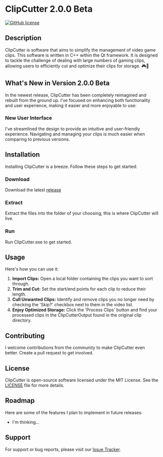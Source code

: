 # ClipCutter 2.0.0 Beta

[![GitHub license](https://img.shields.io/badge/license-MIT-blue.svg)](https://github.com/Jimmy-Baby/Mass-Clip-Cutter/blob/master/LICENSE)

## Description

ClipCutter is software that aims to simplify the management of video game clips. This software is written in C++ within the Qt framework. It is designed to tackle the challenge of dealing with large numbers of gaming clips, allowing users to efficiently cut and optimize their clips for storage. 🎮💾

## What's New in Version 2.0.0 Beta

In the newest release, ClipCutter has been completely reimagined and rebuilt from the ground up. I've focused on enhancing both functionality and user experience, making it easier and more enjoyable to use:

### New User Interface

I've streamlined the design to provide an intuitive and user-friendly experience. Navigating and managing your clips is much easier when comparing to previous versions.

## Installation

Installing ClipCutter is a breeze. Follow these steps to get started:

### Download
Download the latest [release](https://github.com/Jimmy-Baby/Mass-Clip-Cutter/releases/download/v2.0/ClipCutter.v2.0.0b.zip)

### Extract
Extract the files into the folder of your choosing, this is where ClipCutter will live.

### Run
Run ClipCutter.exe to get started.

## Usage

Here's how you can use it:

1. **Import Clips:** Open a local folder containing the clips you want to sort through.
2. **Trim and Cut:** Set the start/end points for each clip to reduce their length.
3. **Cull Unwanted Clips:** Identify and remove clips you no longer need by checking the 'Skip?' checkbox next to them in the video list.
4. **Enjoy Optimized Storage:** Click the 'Process Clips' button and find your processed clips in the ClipCutterOutput found in the original clip directory.

## Contributing

I welcome contributions from the community to make ClipCutter even better. Create a pull request to get involved.

## License

ClipCutter is open-source software licensed under the MIT License. See the [LICENSE](https://github.com/Jimmy-Baby/Mass-Clip-Cutter/blob/master/LICENSE) file for more details.

## Roadmap

Here are some of the features I plan to implement in future releases:

- I'm thinking...

## Support

For support or bug reports, please visit our [Issue Tracker](https://github.com/Jimmy-Baby/Mass-Clip-Cutter/issues).
